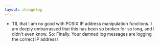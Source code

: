```yaml
---
layout: changelog
---
```


- TIL that I am no good with POSIX IP address manipulation functions. I am deeply embarrassed that this has been so broken for so long, and I didn't even know. So: Finally. Your damned log messages are logging the correct IP address!